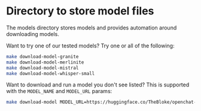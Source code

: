 # Directory to store model files

The models directory stores models and provides automation around downloading models.

Want to try one of our tested models? Try one or all of the following:

```bash
make download-model-granite
make download-model-merlinite
make download-model-mistral
make download-model-whisper-small
```

Want to download and run a model you don't see listed? This is supported with the `MODEL_NAME` and `MODEL_URL` params:

```bash
make download-model MODEL_URL=https://huggingface.co/TheBloke/openchat-3.5-0106-GGUF/resolve/main/openchat-3.5-0106.Q4_K_M.gguf MODEL_NAME=openchat-3.5-0106.Q4_K_M.gguf
```
